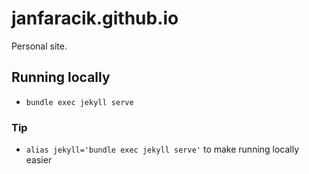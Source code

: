 # janfaracik.github.io
Personal site.

## Running locally
* `bundle exec jekyll serve`

### Tip
* `alias jekyll='bundle exec jekyll serve'` to make running locally easier
